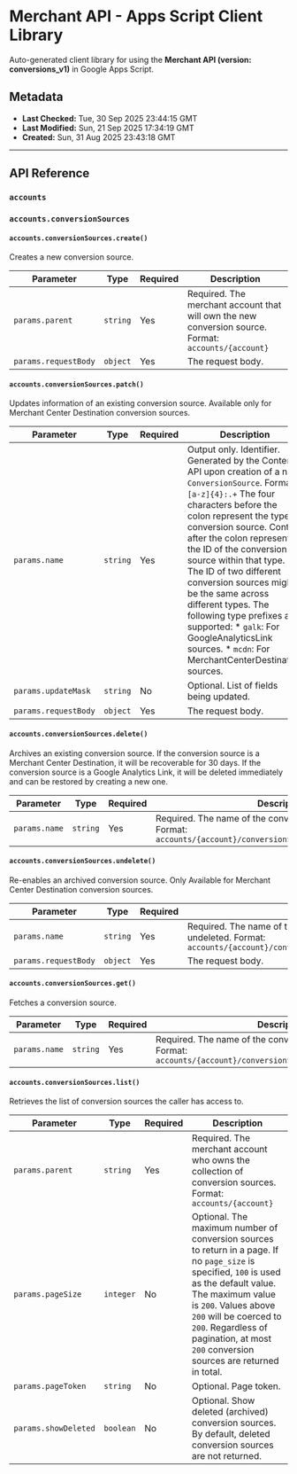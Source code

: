 # Merchant API - Apps Script Client Library

Auto-generated client library for using the **Merchant API (version: conversions_v1)** in Google Apps Script.

## Metadata

- **Last Checked:** Tue, 30 Sep 2025 23:44:15 GMT
- **Last Modified:** Sun, 21 Sep 2025 17:34:19 GMT
- **Created:** Sun, 31 Aug 2025 23:43:18 GMT



---

## API Reference

### `accounts`

### `accounts.conversionSources`

#### `accounts.conversionSources.create()`

Creates a new conversion source.

| Parameter | Type | Required | Description |
|---|---|---|---|
| `params.parent` | `string` | Yes | Required. The merchant account that will own the new conversion source. Format: `accounts/{account}` |
| `params.requestBody` | `object` | Yes | The request body. |

#### `accounts.conversionSources.patch()`

Updates information of an existing conversion source. Available only for Merchant Center Destination conversion sources.

| Parameter | Type | Required | Description |
|---|---|---|---|
| `params.name` | `string` | Yes | Output only. Identifier. Generated by the Content API upon creation of a new `ConversionSource`. Format: `[a-z]{4}:.+` The four characters before the colon represent the type of conversion source. Content after the colon represents the ID of the conversion source within that type. The ID of two different conversion sources might be the same across different types. The following type prefixes are supported: * `galk`: For GoogleAnalyticsLink sources. * `mcdn`: For MerchantCenterDestination sources. |
| `params.updateMask` | `string` | No | Optional. List of fields being updated. |
| `params.requestBody` | `object` | Yes | The request body. |

#### `accounts.conversionSources.delete()`

Archives an existing conversion source. If the conversion source is a Merchant Center Destination, it will be recoverable for 30 days. If the conversion source is a Google Analytics Link, it will be deleted immediately and can be restored by creating a new one.

| Parameter | Type | Required | Description |
|---|---|---|---|
| `params.name` | `string` | Yes | Required. The name of the conversion source to be deleted. Format: `accounts/{account}/conversionSources/{conversion_source}` |

#### `accounts.conversionSources.undelete()`

Re-enables an archived conversion source. Only Available for Merchant Center Destination conversion sources.

| Parameter | Type | Required | Description |
|---|---|---|---|
| `params.name` | `string` | Yes | Required. The name of the conversion source to be undeleted. Format: `accounts/{account}/conversionSources/{conversion_source}` |
| `params.requestBody` | `object` | Yes | The request body. |

#### `accounts.conversionSources.get()`

Fetches a conversion source.

| Parameter | Type | Required | Description |
|---|---|---|---|
| `params.name` | `string` | Yes | Required. The name of the conversion source to be fetched. Format: `accounts/{account}/conversionSources/{conversion_source}` |

#### `accounts.conversionSources.list()`

Retrieves the list of conversion sources the caller has access to.

| Parameter | Type | Required | Description |
|---|---|---|---|
| `params.parent` | `string` | Yes | Required. The merchant account who owns the collection of conversion sources. Format: `accounts/{account}` |
| `params.pageSize` | `integer` | No | Optional. The maximum number of conversion sources to return in a page. If no `page_size` is specified, `100` is used as the default value. The maximum value is `200`. Values above `200` will be coerced to `200`. Regardless of pagination, at most `200` conversion sources are returned in total. |
| `params.pageToken` | `string` | No | Optional. Page token. |
| `params.showDeleted` | `boolean` | No | Optional. Show deleted (archived) conversion sources. By default, deleted conversion sources are not returned. |